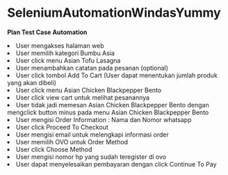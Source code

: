 # SeleniumAutomationWindasYummy
 
 <b> Plan Test Case Automation </b>
 
 <li>User mengakses halaman web
 <li>User memilih kategori Bumbu Asia
 <li>User click menu Asian Tofu Lasagna
 <li>User menambahkan catatan pada pesanan (optional)
 <li>User click tombol Add To Cart (User dapat menentukan jumlah produk yang akan dibeli)
 <li>User click menu Asian Chicken Blackpepper Bento
 <li>User click view cart untuk melihat pesanannya 
 <li>User tidak jadi memesan Asian Chicken Blackpepper Bento dengan mengclick button minus pada menu Asian Chicken Blackpepper Bento
 <li>User mengisi Order Information : Nama dan Nomor whatsapp
 <li>User click Proceed To Checkout 
 <li>User mengisi email untuk melengkapi informasi order
 <li>User memilih OVO untuk Order Method
 <li>User click Choose Method
 <li>User mengisi nomor hp yang sudah teregister di ovo
 <li>User dapat menyelesaikan pembayaran dengan click Continue To Pay 
 
 
 
